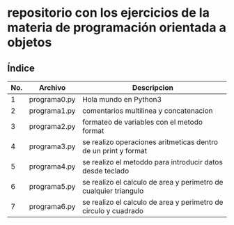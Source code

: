 # repositorio con los ejercicios de la materia de programación orientada a objetos
## Índice

|No.|Archivo|Descripcion|
|---|---|----|
|1|programa0.py|Hola mundo en Python3|
|2|programa1.py|comentarios multilinea y  concatenacion|
|3|programa2.py|formateo de variables con el metodo format|
|4|programa3.py|se realizo operaciones aritmeticas dentro de un print y format|
|5|programa4.py|se realizo el metoddo para introducir datos desde teclado|
|6|programa5.py|se realizo el calculo de area y perimetro de cualquier triangulo|
|7|programa6.py|se realizo el calculo de area y perimetro de circulo y cuadrado|
